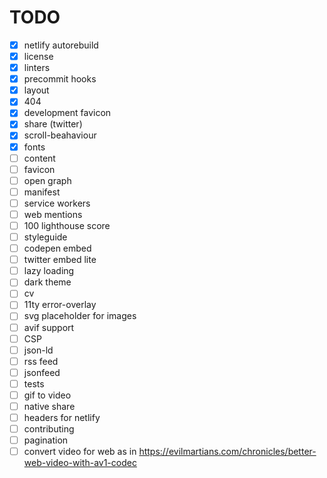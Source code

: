 # TODO

- [x] netlify autorebuild
- [x] license
- [x] linters
- [x] precommit hooks
- [x] layout
- [x] 404
- [x] development favicon
- [x] share (twitter)
- [x] scroll-beahaviour
- [x] fonts
- [ ] content
- [ ] favicon
- [ ] open graph
- [ ] manifest
- [ ] service workers
- [ ] web mentions
- [ ] 100 lighthouse score
- [ ] styleguide
- [ ] codepen embed
- [ ] twitter embed lite
- [ ] lazy loading
- [ ] dark theme
- [ ] cv
- [ ] 11ty error-overlay
- [ ] svg placeholder for images
- [ ] avif support
- [ ] CSP
- [ ] json-ld
- [ ] rss feed
- [ ] jsonfeed
- [ ] tests
- [ ] gif to video
- [ ] native share
- [ ] headers for netlify
- [ ] contributing
- [ ] pagination
- [ ] convert video for web as in https://evilmartians.com/chronicles/better-web-video-with-av1-codec
